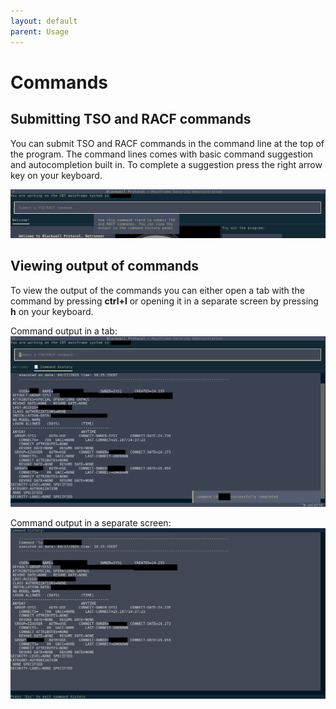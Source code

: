 ```yaml
---
layout: default
parent: Usage
---
```


# Commands

## Submitting TSO and RACF commands

You can submit TSO and RACF commands in the command line at the top of the program. The command lines comes with basic command suggestion and autocompletion built in. To complete a suggestion press the right arrow key on your keyboard.

![Screenshot of command line](/../assets/images/screenshots/command_line.png)

## Viewing output of commands

To view the output of the commands you can either open a tab with the command by pressing **ctrl+l** or opening it in a separate screen by pressing **h** on your keyboard.

Command output in a tab:
![Screenshot of command output in a tab](/../assets/images/screenshots/command_history_tab.png)

Command output in a separate screen:
![Screenshot of command output in a separate screen](/../assets/images/screenshots/command_history_screen.png)
